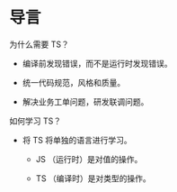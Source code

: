 # 导言

为什么需要 TS？

- 编译前发现错误，而不是运行时发现错误。

- 统一代码规范，风格和质量。

- 解决业务工单问题，研发联调问题。

如何学习 TS？

- 将 TS 将单独的语言进行学习。

    - JS （运行时）是对值的操作。

    - TS （编译时）是对类型的操作。